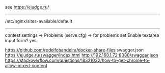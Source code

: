 see https://ejudge.ru/
***
/etc/nginx/sites-available/default
***
contest settings -> Problems (serve.cfg) -> 
for problems set Enable textarea input form? yes 

https://github.com/rodolfobandeira/docker-share-files swagger.json https://ejudge.ru/swagger/index.html http://192.168.1.72:8080/swagger.json https://stackoverflow.com/questions/18321032/how-to-get-chrome-to-allow-mixed-content